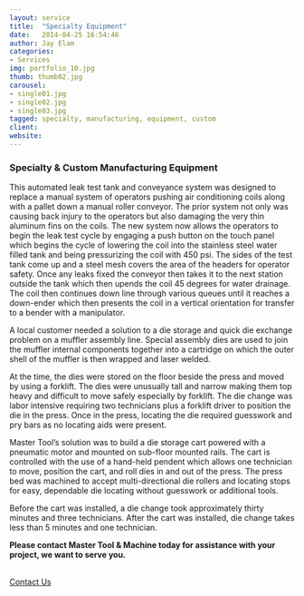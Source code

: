 ```yaml
---
layout: service
title:  "Specialty Equipment"
date:   2014-04-25 16:54:46
author: Jay Elam
categories:
- Services
img: portfolio_10.jpg
thumb: thumb02.jpg
carousel:
- single01.jpg
- single02.jpg
- single03.jpg
tagged: specialty, manufacturing, equipment, custom
client:
website:
---
```

### Specialty & Custom Manufacturing Equipment
This automated leak test tank and conveyance system was designed to replace a manual system of operators pushing air conditioning coils along with a pallet down a manual roller conveyor. The prior system not only was causing back injury to the operators but also damaging the very thin aluminum fins on the coils. The new system now allows the operators to begin the leak test cycle by engaging a push button on the touch panel which begins the cycle of lowering the coil into the stainless steel water filled tank and being pressurizing the coil with 450 psi. The sides of the test tank come up and a steel mesh covers the area of the headers for operator safety. Once any leaks fixed the conveyor then takes it to the next station outside the tank which then upends the coil 45 degrees for water drainage. The coil then continues down line through various queues until it reaches a down-ender which then presents the coil in a vertical orientation for transfer to a bender with a manipulator.

A local customer needed a solution to a die storage and quick die exchange problem on a muffler assembly line. Special assembly dies are used to join the muffler internal components together into a cartridge on which the outer shell of the muffler is then wrapped and laser welded.

At the time, the dies were stored on the floor beside the press and moved by using a forklift. The dies were unusually tall and narrow making them top heavy and difficult to move safely especially by forklift. The die change was labor intensive requiring two technicians plus a forklift driver to position the die in the press. Once in the press, locating the die required guesswork and pry bars as no locating aids were present.

Master Tool’s solution was to build a die storage cart powered with a pneumatic motor and mounted on sub-floor mounted rails. The cart is controlled with the use of a hand-held  pendent which allows one technician to move, position the cart, and roll dies in and out of the press. The press bed was machined to accept multi-directional die rollers and locating stops for easy, dependable die locating without guesswork or additional tools.

Before the cart was installed, a die change took approximately thirty minutes and three technicians. After the cart was installed, die change takes less than 5 minutes and one technician.

**Please contact Master Tool & Machine today for assistance with your project, we want to serve you.**
<p><br/><a href="{{"/contact/" | prepend: site.baseurl}}" class="btn btn-theme">Contact Us</a></p>
